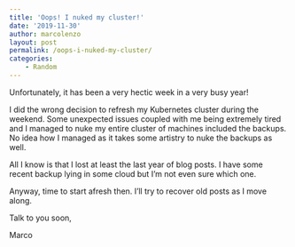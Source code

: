 ```yaml
---
title: 'Oops! I nuked my cluster!'
date: '2019-11-30'
author: marcolenzo
layout: post
permalink: /oops-i-nuked-my-cluster/
categories:
    - Random
---
```


Unfortunately, it has been a very hectic week in a very busy year!

I did the wrong decision to refresh my Kubernetes cluster during the weekend. Some unexpected issues coupled with me being extremely tired and I managed to nuke my entire cluster of machines included the backups. No idea how I managed as it takes some artistry to nuke the backups as well.

All I know is that I lost at least the last year of blog posts. I have some recent backup lying in some cloud but I’m not even sure which one.

Anyway, time to start afresh then. I’ll try to recover old posts as I move along.

Talk to you soon,

Marco